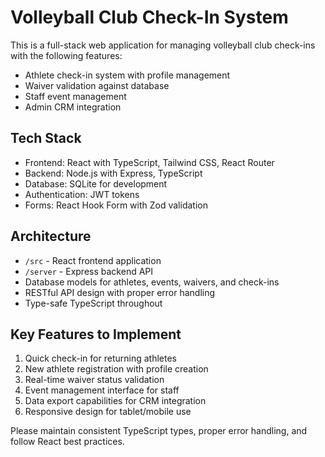 <!-- Use this file to provide workspace-specific custom instructions to Copilot. For more details, visit https://code.visualstudio.com/docs/copilot/copilot-customization#_use-a-githubcopilotinstructionsmd-file -->

# Volleyball Club Check-In System

This is a full-stack web application for managing volleyball club check-ins with the following features:
- Athlete check-in system with profile management
- Waiver validation against database
- Staff event management
- Admin CRM integration

## Tech Stack
- Frontend: React with TypeScript, Tailwind CSS, React Router
- Backend: Node.js with Express, TypeScript
- Database: SQLite for development
- Authentication: JWT tokens
- Forms: React Hook Form with Zod validation

## Architecture
- `/src` - React frontend application
- `/server` - Express backend API
- Database models for athletes, events, waivers, and check-ins
- RESTful API design with proper error handling
- Type-safe TypeScript throughout

## Key Features to Implement
1. Quick check-in for returning athletes
2. New athlete registration with profile creation
3. Real-time waiver status validation
4. Event management interface for staff
5. Data export capabilities for CRM integration
6. Responsive design for tablet/mobile use

Please maintain consistent TypeScript types, proper error handling, and follow React best practices.
